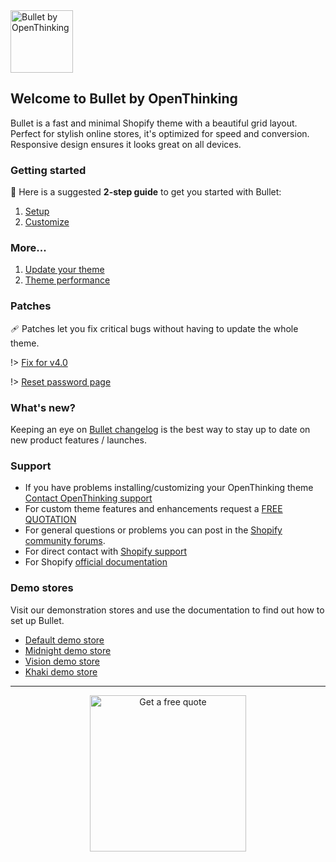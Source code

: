 <img src="https://cdn.shopify.com/s/files/1/0662/3287/7302/files/bullet-logo-merch.webp?v=1670444247&width=400" height="100" alt="Bullet by OpenThinking">

## Welcome to Bullet by OpenThinking

Bullet is a fast and minimal Shopify theme with a beautiful grid layout. Perfect for stylish online stores, it's optimized for speed and conversion.  Responsive design ensures it looks great on all devices.

### Getting started
🚀 Here is a suggested __2-step guide__ to get you started with Bullet:

1. [Setup](setup)
1. [Customize](customization)

### More...
1. [Update your theme](update)
1. [Theme performance](speed)

### Patches
🩹 Patches let you fix critical bugs without having to update the whole theme.

!> [Fix for v4.0](https://gist.github.com/openxthinking/77e2db762a0d30f5ff34d183eaede45d)

!> [Reset password page](https://gist.github.com/openxthinking/651b0862be22098ebca4376d967b67a9)

### What's new?
Keeping an eye on [Bullet changelog](changelog) is the best way to stay up to date on new product features / launches.

### Support
- If you have problems installing/customizing your OpenThinking theme [Contact OpenThinking support](https://openthinking.net/support/)
- For custom theme features and enhancements request a [FREE QUOTATION](https://openthinking.net/support/)
- For general questions or problems you can post in the [Shopify community forums](https://openthinking.net/go/shopify-community).
- For direct contact with [Shopify support](https://openthinking.net/go/shopify-support)
- For Shopify [official documentation](https://openthinking.net/go/shopify-docs)

### Demo stores
Visit our demonstration stores and use the documentation to find out how to set up Bullet.

- [Default demo store](https://openthinking.net/go/bullet1)
- [Midnight demo store](https://openthinking.net/go/bullet4)
- [Vision demo store](https://openthinking.net/go/bullet2)
- [Khaki demo store](https://openthinking.net/go/bullet3)

---

<center><a href="https://openthinking.net/support/?utm_source=bulletdocs&utm_medium=banner&utm_campaign=freequote" target="_blank"><img src="/_media/getaquote.svg" height="250" alt="Get a free quote" loading="lazy"></a></center>